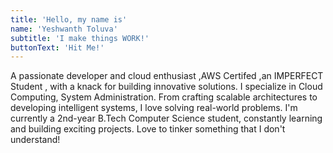 ```yaml
---
title: 'Hello, my name is'
name: 'Yeshwanth Toluva'
subtitle: 'I make things WORK!'
buttonText: 'Hit Me!'
---
```


A passionate developer and cloud enthusiast ,AWS Certifed ,an IMPERFECT Student , with a knack for building innovative solutions.
I specialize in Cloud Computing, System Administration. From crafting scalable architectures to developing intelligent systems, I love solving real-world problems.
I'm currently a 2nd-year B.Tech Computer Science student, constantly learning and building exciting projects. Love to tinker something that I don't understand!

